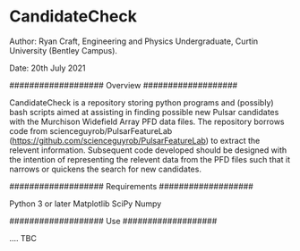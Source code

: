 # CandidateCheck

Author: Ryan Craft, Engineering and Physics Undergraduate, Curtin University (Bentley Campus).

Date: 20th July 2021


###################
Overview
###################

CandidateCheck is a repository storing python programs and (possibly) bash scripts aimed at assisting in finding possible new Pulsar candidates with the
Murchison Widefield Array PFD data files. 
The repository borrows code from scienceguyrob/PulsarFeatureLab (https://github.com/scienceguyrob/PulsarFeatureLab) to extract the relevent information.
Subsequent code developed should be designed with the intention of representing the relevent data from the PFD files such that it narrows or quickens the search
for new candidates. 

###################
Requirements
###################

Python 3 or later
Matplotlib
SciPy
Numpy

###################
Use
###################

.... TBC


